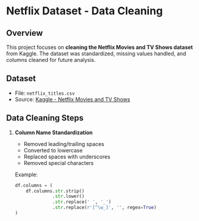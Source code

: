  # Netflix Dataset - Data Cleaning

## Overview
This project focuses on **cleaning the Netflix Movies and TV Shows dataset** from Kaggle. The dataset was standardized, missing values handled, and columns cleaned for future analysis.

## Dataset
- File: `netflix_titles.csv`
- Source: [Kaggle - Netflix Movies and TV Shows](https://www.kaggle.com/shivamb/netflix-shows)

## Data Cleaning Steps
1. **Column Name Standardization**
   - Removed leading/trailing spaces
   - Converted to lowercase
   - Replaced spaces with underscores
   - Removed special characters

   Example:
   ```python
   df.columns = (
       df.columns.str.strip()
                 .str.lower()
                 .str.replace(' ', '_')
                 .str.replace(r'[^\w_]', '', regex=True)
   )
